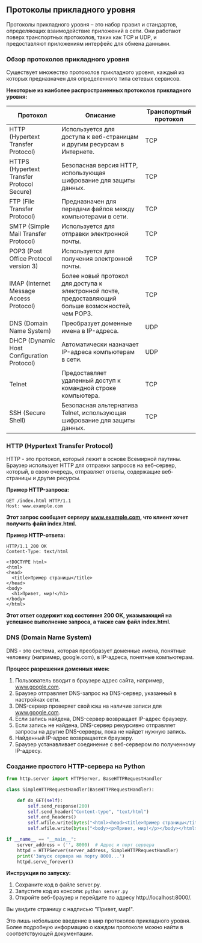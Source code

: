 ## Протоколы прикладного уровня

Протоколы прикладного уровня – это набор правил и стандартов, определяющих взаимодействие приложений в сети.  Они работают поверх транспортных протоколов, таких как TCP и UDP, и предоставляют приложениям интерфейс для обмена данными.

### Обзор протоколов прикладного уровня

Существует множество протоколов прикладного уровня, каждый из которых предназначен для определенного типа сетевых сервисов. 

**Некоторые из наиболее распространенных протоколов прикладного уровня:**

| Протокол | Описание | Транспортный протокол |
|---|---|---|
| HTTP (Hypertext Transfer Protocol) | Используется для доступа к веб-страницам и другим ресурсам в Интернете. | TCP |
| HTTPS (Hypertext Transfer Protocol Secure) | Безопасная версия HTTP, использующая шифрование для защиты данных. | TCP |
| FTP (File Transfer Protocol) | Предназначен для передачи файлов между компьютерами в сети. | TCP |
| SMTP (Simple Mail Transfer Protocol) | Используется для отправки электронной почты. | TCP |
| POP3 (Post Office Protocol version 3) | Используется для получения электронной почты. | TCP |
| IMAP (Internet Message Access Protocol) | Более новый протокол для доступа к электронной почте, предоставляющий больше возможностей, чем POP3. | TCP |
| DNS (Domain Name System) | Преобразует доменные имена в IP-адреса. | UDP |
| DHCP (Dynamic Host Configuration Protocol) | Автоматически назначает IP-адреса компьютерам в сети. | UDP |
| Telnet | Предоставляет удаленный доступ к командной строке компьютера. | TCP |
| SSH (Secure Shell) | Безопасная альтернатива Telnet, использующая шифрование для защиты данных. | TCP |

### HTTP (Hypertext Transfer Protocol)

HTTP - это протокол, который лежит в основе Всемирной паутины. Браузер использует HTTP для отправки запросов на веб-сервер, который, в свою очередь, отправляет ответы, содержащие веб-страницы и другие ресурсы. 

**Пример HTTP-запроса:**

```
GET /index.html HTTP/1.1
Host: www.example.com
```
**Этот запрос сообщает серверу www.example.com, что клиент хочет получить файл index.html.**

**Пример HTTP-ответа:**

```
HTTP/1.1 200 OK
Content-Type: text/html

<!DOCTYPE html>
<html>
<head>
  <title>Пример страницы</title>
</head>
<body>
  <h1>Привет, мир!</h1>
</body>
</html>
```

**Этот ответ содержит код состояния 200 OK, указывающий на успешное выполнение запроса, а также сам файл index.html.**

### DNS (Domain Name System)

DNS - это система, которая преобразует доменные имена, понятные человеку (например, google.com), в IP-адреса, понятные компьютерам.  

**Процесс разрешения доменных имен:**

1. Пользователь вводит в браузере адрес сайта, например, www.google.com.
2. Браузер отправляет DNS-запрос на DNS-сервер, указанный в настройках сети.
3. DNS-сервер проверяет свой кэш на наличие записи для www.google.com.
4. Если запись найдена, DNS-сервер возвращает IP-адрес браузеру.
5. Если запись не найдена, DNS-сервер рекурсивно отправляет запросы на другие DNS-серверы, пока не найдет нужную запись.
6. Найденный IP-адрес возвращается браузеру.
7. Браузер устанавливает соединение с веб-сервером по полученному IP-адресу.

### Создание простого HTTP-сервера на Python

```python
from http.server import HTTPServer, BaseHTTPRequestHandler

class SimpleHTTPRequestHandler(BaseHTTPRequestHandler):

    def do_GET(self):
        self.send_response(200)
        self.send_header("Content-type", "text/html")
        self.end_headers()
        self.wfile.write(bytes("<html><head><title>Пример страницы</title></head>", "utf-8"))
        self.wfile.write(bytes("<body><p>Привет, мир!</p></body></html>", "utf-8"))

if __name__ == "__main__":
    server_address = ('', 8000)  # Адрес и порт сервера
    httpd = HTTPServer(server_address, SimpleHTTPRequestHandler)
    print('Запуск сервера на порту 8000...')
    httpd.serve_forever()
```

**Инструкция по запуску:**

1. Сохраните код в файле server.py.
2. Запустите код из консоли: `python server.py`
3. Откройте веб-браузер и перейдите по адресу http://localhost:8000/. 

 Вы увидите страницу с надписью "Привет, мир!".

Это лишь небольшое введение в мир протоколов прикладного уровня. Более подробную информацию о каждом протоколе можно найти в соответствующей документации. 
